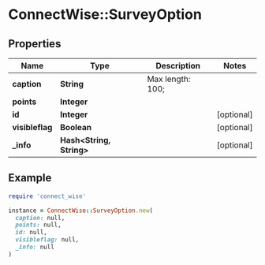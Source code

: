 # ConnectWise::SurveyOption

## Properties

| Name | Type | Description | Notes |
| ---- | ---- | ----------- | ----- |
| **caption** | **String** |  Max length: 100; |  |
| **points** | **Integer** |  |  |
| **id** | **Integer** |  | [optional] |
| **visibleflag** | **Boolean** |  | [optional] |
| **_info** | **Hash&lt;String, String&gt;** |  | [optional] |

## Example

```ruby
require 'connect_wise'

instance = ConnectWise::SurveyOption.new(
  caption: null,
  points: null,
  id: null,
  visibleflag: null,
  _info: null
)
```

